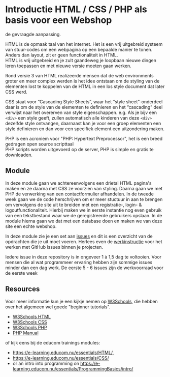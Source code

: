 # Introductie HTML / CSS / PHP als basis voor een Webshop

de gevraagde aanpassing.

HTML is de opmaak taal van het internet. Het is een vrij uitgebreid systeem van stuur-codes om een webpagina op een bepaalde manier te tonen. Anders dan layout, zit er geen functionaliteit in HTML.  
HTML is vrij uitgebreid en je zult gaandeweg je loopbaan nieuwe dingen leren toepassen en met nieuwe versie moeten gaan werken. 
 
Rond versie 3 van HTML realizeerde mensen dat de web environments groter en meer complex werden is het idee ontstaan om de styling van de elementen lost te koppelen van de HTML in een los style document dat later CSS werd. 

CSS staat voor “Cascading Style Sheets”, waar het “style sheet”-onderdeel daar is om de style van de elementen te definieren en het “cascading” deel verwijst naar het overerven van style eigenschappen. e.g. Als je bijv een `<div>` een style geeft, zullen automatisch alle kinderen van deze `<div>` dezelfde style ontvangen, daarnaast kan je voor een groep elementen een style definieren en dan voor een specifiek element een uitzondering maken.

PHP is een acroniem voor "PHP: Hypertext Preprocessor", het is een breed gedragen open source scripttaal  
PHP scripts worden uitgevoerd op de server, PHP is simple en gratis te downloaden.  

## Module
In deze module gaan we achtereenvolgens een drietal HTML pagina's maken en ze daarna met CSS ze voorzien van styling. Daarna gaan we met PHP de verwerking van een contactformulier afhandelen. In de tweede week gaan we de code herschrijven om er meer stuctuur in aan te brengen om vervolgens de site uit te breiden met een registratie-, login- & logoutfunctionaliteit. Hierbij maken we in eerste instantie nog even gebruik van een tekstbestand waar we de geregistreerde gebruikers opslaan. In de module hierna gaan we dat met een database doen en maken we van deze site een echte webshop.

In deze module zie je een set aan [issues](../../issues) en dit is een overzicht van de opdrachten die je uit moet voeren. Herlees even de [werkinstructie](https://e-learning.educom.nu/algemeen/ProjectStructure/repository) voor het werken met GitHub issues binnen je projecten.

Iedere issue in deze repository is in ongeveer 1 à 1,5 dag te voltooien. Voor mensen die al wat programmeer ervaring hebben zijn sommige issues minder dan een dag werk.
De eerste 5 - 6 issues zijn de werkvoorraad voor de eerste week

## Resources
Voor meer informatie kun je een kijkje nemen op [W3Schools](https://www.w3schools.com/), die hebben over het algemeen wel goede "beginner tutorials". 
* [W3Schools HTML](https://www.w3schools.com/html/)
* [W3Schools CSS](https://www.w3schools.com/css/)
* [W3Schools PHP](https://www.w3schools.com/php7/)
* [PHP Manual](http://www.php.net/manual/en/)

of kijk eens bij de educom trainings modules: 
* https://e-learning.educom.nu/essentials/HTML/, 
* https://e-learning.educom.nu/essentials/CSS/ 
* or an intro into programming on https://e-learning.educom.nu/essentials/ProgrammingBasics/intro/
